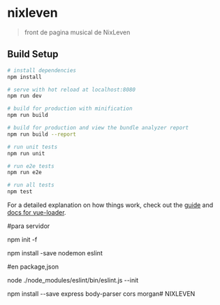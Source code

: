 # nixleven

> front de pagina musical de NixLeven

## Build Setup

``` bash
# install dependencies
npm install

# serve with hot reload at localhost:8080
npm run dev

# build for production with minification
npm run build

# build for production and view the bundle analyzer report
npm run build --report

# run unit tests
npm run unit

# run e2e tests
npm run e2e

# run all tests
npm test
```

For a detailed explanation on how things work, check out the [guide](http://vuejs-templates.github.io/webpack/) and [docs for vue-loader](http://vuejs.github.io/vue-loader).




#para servidor

npm init -f

npm install -save nodemon eslint

#en package,json
  <!-- "scripts": {
    "start": "./node_modules/nodemon/bin/nodemon.js src/app.js --exec 'npm run lint && node'",
    "lint": "./node_modules/.bin/eslint **/*.js"
  }, -->


node ./node_modules/eslint/bin/eslint.js --init

npm install --save express body-parser cors morgan# NIXLEVEN
